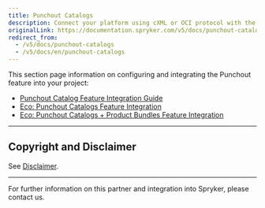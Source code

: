 ```yaml
---
title: Punchout Catalogs
description: Connect your platform using cXML or OCI protocol with the buyer's ERP by integrating Punchout Catalogs into the Spryker Commerce OS.
originalLink: https://documentation.spryker.com/v5/docs/punchout-catalogs
redirect_from:
  - /v5/docs/punchout-catalogs
  - /v5/docs/en/punchout-catalogs
---
```


This section page information on configuring and integrating the Punchout feature into your project:

* [Punchout Catalog Feature Integration Guide](https://documentation.spryker.com/docs/en/punchout-catalog-feature-integration)
* [Eco: Punchout Catalogs Feature Integration](https://documentation.spryker.com/docs/en/eco-punchout-catalogs-feature-integration)
* [Eco: Punchout Catalogs + Product Bundles Feature Integration](https://documentation.spryker.com/docs/en/eco-punchout-catalogs-product-bundles-feature-integration)

---

## Copyright and Disclaimer

See [Disclaimer](https://github.com/spryker/spryker-documentation).

---
For further information on this partner and integration into Spryker, please contact us.

<div class="hubspot-form js-hubspot-form" data-portal-id="2770802" data-form-id="163e11fb-e833-4638-86ae-a2ca4b929a41" id="hubspot-1"></div>
